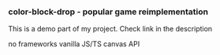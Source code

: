 ### color-block-drop - popular game reimplementation

This is a demo part of my project. Check link in the description

no frameworks
vanilla JS/TS
canvas API
